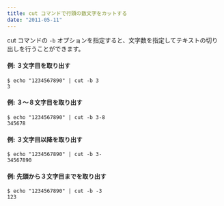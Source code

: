 ```yaml
---
title: cut コマンドで行頭の数文字をカットする
date: "2011-05-11"
---
```


cut コマンドの `-b` オプションを指定すると、文字数を指定してテキストの切り出しを行うことができます。


#### 例: ３文字目を取り出す

~~~
$ echo "1234567890" | cut -b 3
3
~~~

#### 例: ３～８文字目を取り出す

~~~
$ echo "1234567890" | cut -b 3-8
345678
~~~

#### 例: ３文字目以降を取り出す

~~~
$ echo "1234567890" | cut -b 3-
34567890
~~~

#### 例: 先頭から３文字目までを取り出す

~~~
$ echo "1234567890" | cut -b -3
123
~~~

